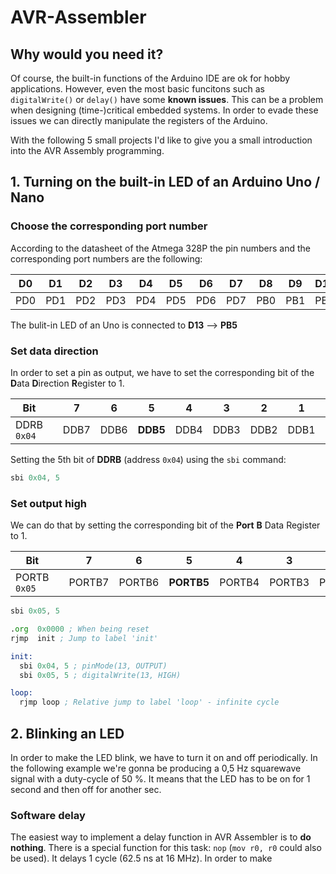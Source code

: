 # AVR-Assembler
## Why would you need it?
Of course, the built-in functions of the Arduino IDE are ok for hobby applications. However, even the most basic funcitons such as `digitalWrite()` or `delay()` have some **known issues**. This can be a problem when designing (time-)critical embedded systems. In order to evade these issues we can directly manipulate the registers of the Arduino.

With the following 5 small projects I'd like to give you a small introduction into the AVR Assembly programming.

## 1. Turning on the built-in LED of an Arduino Uno / Nano

### Choose the corresponding port number

According to the datasheet of the Atmega 328P the pin numbers and the corresponding port numbers are the following:

| D0 | D1 | D2 | D3 | D4 | D5 | D6 | D7 | D8 | D9 | D10 | D11 | D12 | D13 |
| --- | --- | --- | --- | --- | --- | --- | --- | --- | --- | --- | --- | --- | --- |
| PD0 | PD1 | PD2 | PD3 | PD4 | PD5 | PD6 | PD7 | PB0 | PB1 | PB2 | PB3 | PB4 | **PB5** |

The bulit-in LED of an Uno is connected to **D13** --> **PB5**

### Set data direction
In order to set a pin as output, we have to set the corresponding bit of the **D**ata **D**irection **R**egister to 1.

| Bit || 7 | 6 | 5 | 4 | 3 | 2 | 1 | 0 |
| --- | --- | --- | --- | --- | --- | --- | --- | --- | --- |
| DDRB `0x04` || DDB7 | DDB6 | **DDB5** | DDB4 | DDB3 | DDB2 | DDB1 | DDB0 |

Setting the 5th bit of **DDRB** (address `0x04`) using the `sbi` command:

```asm
sbi 0x04, 5
```
### Set output high
We can do that by setting the corresponding bit of the **Port** **B** Data Register to 1.

| Bit || 7 | 6 | 5 | 4 | 3 | 2 | 1 | 0 |
| --- | --- | --- | --- | --- | --- | --- | --- | --- | --- |
| PORTB `0x05` || PORTB7 | PORTB6 | **PORTB5** | PORTB4 | PORTB3 | PORTB2 | PORTB1 | PORTB0 |

```asm
sbi 0x05, 5
```

```asm
.org  0x0000 ; When being reset
rjmp  init ; Jump to label 'init'

init:
  sbi 0x04, 5 ; pinMode(13, OUTPUT)
  sbi 0x05, 5 ; digitalWrite(13, HIGH)

loop:
  rjmp loop ; Relative jump to label 'loop' - infinite cycle
```

## 2. Blinking an LED

In order to make the LED blink, we have to turn it on and off periodically. In the following example we're gonna be producing a 0,5 Hz squarewave signal with a duty-cycle of 50 %. It means that the LED has to be on for 1 second and then off for another sec.

### Software delay

The easiest way to implement a delay function in AVR Assembler is to **do nothing**.
There is a special function for this task: `nop` (`mov r0, r0` could also be used). It delays 1 cycle (62.5 ns at 16 MHz). In order to make 
